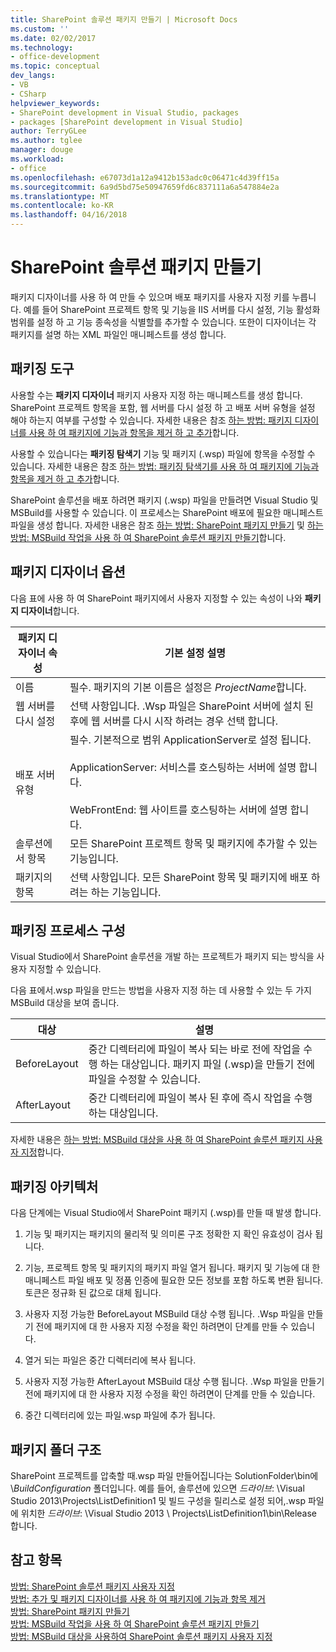 ```yaml
---
title: SharePoint 솔루션 패키지 만들기 | Microsoft Docs
ms.custom: ''
ms.date: 02/02/2017
ms.technology:
- office-development
ms.topic: conceptual
dev_langs:
- VB
- CSharp
helpviewer_keywords:
- SharePoint development in Visual Studio, packages
- packages [SharePoint development in Visual Studio]
author: TerryGLee
ms.author: tglee
manager: douge
ms.workload:
- office
ms.openlocfilehash: e67073d1a12a9412b153adc0c06471c4d39ff15a
ms.sourcegitcommit: 6a9d5bd75e50947659fd6c837111a6a547884e2a
ms.translationtype: MT
ms.contentlocale: ko-KR
ms.lasthandoff: 04/16/2018
---
```

# <a name="creating-sharepoint-solution-packages"></a>SharePoint 솔루션 패키지 만들기
  패키지 디자이너를 사용 하 여 만들 수 있으며 배포 패키지를 사용자 지정 키를 누릅니다. 예를 들어 SharePoint 프로젝트 항목 및 기능을 IIS 서버를 다시 설정, 기능 활성화 범위를 설정 하 고 기능 종속성을 식별할를 추가할 수 있습니다. 또한이 디자이너는 각 패키지를 설명 하는 XML 파일인 매니페스트를 생성 합니다.  
  
## <a name="packaging-tools"></a>패키징 도구  
 사용할 수는 **패키지 디자이너** 패키지 사용자 지정 하는 매니페스트를 생성 합니다. SharePoint 프로젝트 항목을 포함, 웹 서버를 다시 설정 하 고 배포 서버 유형을 설정 해야 하는지 여부를 구성할 수 있습니다. 자세한 내용은 참조 [하는 방법: 패키지 디자이너를 사용 하 여 패키지에 기능과 항목을 제거 하 고 추가](../sharepoint/how-to-add-and-remove-features-and-items-to-a-package-by-using-the-package-designer.md)합니다.  
  
 사용할 수 있습니다는 **패키징 탐색기** 기능 및 패키지 (.wsp) 파일에 항목을 수정할 수 있습니다. 자세한 내용은 참조 [하는 방법: 패키징 탐색기를 사용 하 여 패키지에 기능과 항목을 제거 하 고 추가](../sharepoint/how-to-add-and-remove-features-and-items-to-a-package-by-using-the-packaging-explorer.md)합니다.  
  
 SharePoint 솔루션을 배포 하려면 패키지 (.wsp) 파일을 만들려면 Visual Studio 및 MSBuild를 사용할 수 있습니다. 이 프로세스는 SharePoint 배포에 필요한 매니페스트 파일을 생성 합니다. 자세한 내용은 참조 [하는 방법: SharePoint 패키지 만들기](http://msdn.microsoft.com/en-us/b24be45c-e91d-49bb-afb0-7b265404214b) 및 [하는 방법: MSBuild 작업을 사용 하 여 SharePoint 솔루션 패키지 만들기](../sharepoint/how-to-create-a-sharepoint-solution-package-by-using-msbuild-tasks.md)합니다.  
  
## <a name="package-designer-options"></a>패키지 디자이너 옵션  
 다음 표에 사용 하 여 SharePoint 패키지에서 사용자 지정할 수 있는 속성이 나와 **패키지 디자이너**합니다.  
  
|패키지 디자이너 속성|기본 설정 설명|  
|-------------------------------|------------------------------------|  
|이름|필수. 패키지의 기본 이름은 설정은 *ProjectName*합니다.|  
|웹 서버를 다시 설정|선택 사항입니다. .Wsp 파일은 SharePoint 서버에 설치 된 후에 웹 서버를 다시 시작 하려는 경우 선택 합니다.|  
|배포 서버 유형|필수. 기본적으로 범위 ApplicationServer로 설정 됩니다.<br /><br /> ApplicationServer: 서비스를 호스팅하는 서버에 설명 합니다.<br /><br /> WebFrontEnd: 웹 사이트를 호스팅하는 서버에 설명 합니다.|  
|솔루션에서 항목|모든 SharePoint 프로젝트 항목 및 패키지에 추가할 수 있는 기능입니다.|  
|패키지의 항목|선택 사항입니다. 모든 SharePoint 항목 및 패키지에 배포 하려는 하는 기능입니다.|  
  
## <a name="configuring-the-packaging-process"></a>패키징 프로세스 구성  
 Visual Studio에서 SharePoint 솔루션을 개발 하는 프로젝트가 패키지 되는 방식을 사용자 지정할 수 있습니다.  
  
 다음 표에서.wsp 파일을 만드는 방법을 사용자 지정 하는 데 사용할 수 있는 두 가지 MSBuild 대상을 보여 줍니다.  
  
|대상|설명|  
|------------|-----------------|  
|BeforeLayout|중간 디렉터리에 파일이 복사 되는 바로 전에 작업을 수행 하는 대상입니다. 패키지 파일 (.wsp)을 만들기 전에 파일을 수정할 수 있습니다.|  
|AfterLayout|중간 디렉터리에 파일이 복사 된 후에 즉시 작업을 수행 하는 대상입니다.|  
  
 자세한 내용은 [하는 방법: MSBuild 대상을 사용 하 여 SharePoint 솔루션 패키지 사용자 지정](../sharepoint/how-to-customize-a-sharepoint-solution-package-by-using-msbuild-targets.md)합니다.  
  
## <a name="packaging-architecture"></a>패키징 아키텍처  
 다음 단계에는 Visual Studio에서 SharePoint 패키지 (.wsp)를 만들 때 발생 합니다.  
  
1.  기능 및 패키지는 패키지의 물리적 및 의미론 구조 정확한 지 확인 유효성이 검사 됩니다.  
  
2.  기능, 프로젝트 항목 및 패키지의 패키지 파일 열거 됩니다. 패키지 및 기능에 대 한 매니페스트 파일 배포 및 정품 인증에 필요한 모든 정보를 포함 하도록 변환 됩니다. 토큰은 정규화 된 값으로 대체 됩니다.  
  
3.  사용자 지정 가능한 BeforeLayout MSBuild 대상 수행 됩니다. .Wsp 파일을 만들기 전에 패키지에 대 한 사용자 지정 수정을 확인 하려면이 단계를 만들 수 있습니다.  
  
4.  열거 되는 파일은 중간 디렉터리에 복사 됩니다.  
  
5.  사용자 지정 가능한 AfterLayout MSBuild 대상 수행 됩니다. .Wsp 파일을 만들기 전에 패키지에 대 한 사용자 지정 수정을 확인 하려면이 단계를 만들 수 있습니다.  
  
6.  중간 디렉터리에 있는 파일.wsp 파일에 추가 됩니다.  
  
## <a name="package-folder-structure"></a>패키지 폴더 구조  
 SharePoint 프로젝트를 압축할 때.wsp 파일 만들어집니다는 SolutionFolder\bin에\\*BuildConfiguration* 폴더입니다. 예를 들어, 솔루션에 있으면 *드라이브*: \Visual Studio 2013\Projects\ListDefinition1 및 빌드 구성을 릴리스로 설정 되어,.wsp 파일에 위치한 *드라이브*: \Visual Studio 2013 \ Projects\ListDefinition1\bin\Release 합니다.  
  
## <a name="see-also"></a>참고 항목  
 [방법: SharePoint 솔루션 패키지 사용자 지정](../sharepoint/how-to-customize-a-sharepoint-solution-package.md)  
 [방법: 추가 및 패키지 디자이너를 사용 하 여 패키지에 기능과 항목 제거](../sharepoint/how-to-add-and-remove-features-and-items-to-a-package-by-using-the-package-designer.md)   
 [방법: SharePoint 패키지 만들기](http://msdn.microsoft.com/en-us/b24be45c-e91d-49bb-afb0-7b265404214b)   
 [방법: MSBuild 작업을 사용 하 여 SharePoint 솔루션 패키지 만들기](../sharepoint/how-to-create-a-sharepoint-solution-package-by-using-msbuild-tasks.md)   
 [방법: MSBuild 대상을 사용하여 SharePoint 솔루션 패키지 사용자 지정](../sharepoint/how-to-customize-a-sharepoint-solution-package-by-using-msbuild-targets.md)  
  
  
